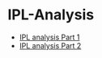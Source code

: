 # IPL-Analysis

* [IPL analysis Part 1](https://nbviewer.jupyter.org/github/pawangeek/IPL-Analysis/blob/master/ipl-complete-analysis-part-1.ipynb)
* [IPL analysis Part 2](https://nbviewer.jupyter.org/github/pawangeek/IPL-Analysis/blob/master/ipl-analysis-part-2-fantasy-league-edition.ipynb)
